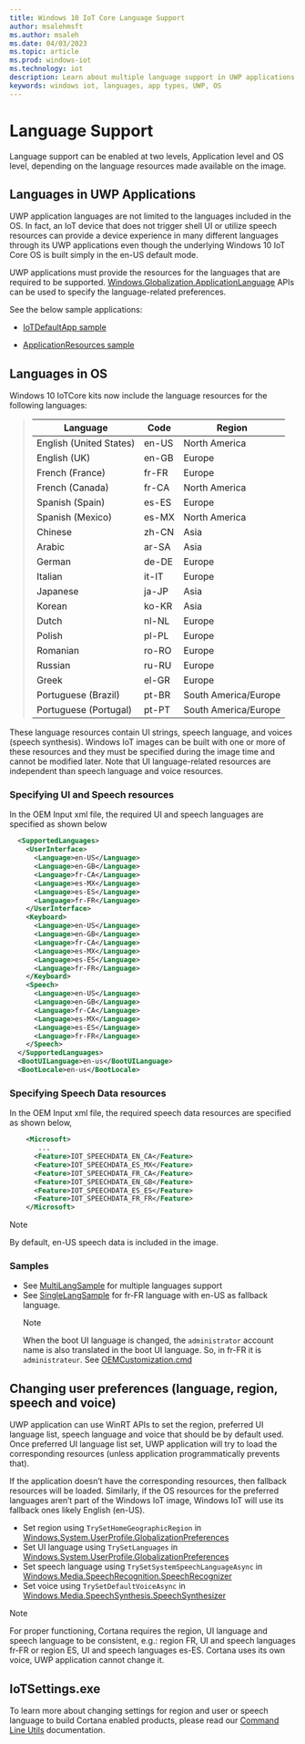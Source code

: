 ```yaml
---
title: Windows 10 IoT Core Language Support
author: msalehmsft
ms.author: msaleh
ms.date: 04/03/2023
ms.topic: article
ms.prod: windows-iot
ms.technology: iot
description: Learn about multiple language support in UWP applications and OS on IoT Core.
keywords: windows iot, languages, app types, UWP, OS
---
```


# Language Support

Language support can be enabled at two levels, Application level and OS level, depending on the language resources made available on the image.

## Languages in UWP Applications

UWP application languages are not limited to the languages included in the OS.  In fact, an IoT device that does not trigger shell UI or utilize speech resources can provide a device experience in many different languages through its UWP applications even though the underlying Windows 10 IoT Core OS is built simply in the en-US default mode.

UWP applications must provide the resources for the languages that are required to be supported. [Windows.Globalization.ApplicationLanguage](/uwp/api/windows.globalization.applicationlanguages) APIs can be used to specify the language-related preferences.

See the below sample applications:

* [IoTDefaultApp sample](/samples/microsoft/windows-iotcore-samples/iotcore-defaultapp)

* [ApplicationResources sample](https://github.com/Microsoft/Windows-universal-samples/tree/master/Samples/ApplicationResources)

## Languages in OS

Windows 10 IoTCore kits now include the language resources for the following languages:

> | Language  | Code | Region |
> |-------------|-----|-----|
> | English (United States) | en-US | North America |
> | English (UK) | en-GB | Europe |
> | French (France) | fr-FR | Europe |
> | French (Canada) | fr-CA | North America |
> | Spanish (Spain) | es-ES | Europe |
> | Spanish (Mexico) | es-MX | North America |
> | Chinese | zh-CN | Asia |
> | Arabic | ar-SA | Asia |
> | German | de-DE | Europe |
> | Italian | it-IT | Europe |
> | Japanese | ja-JP | Asia |
> | Korean | ko-KR | Asia |
> | Dutch | nl-NL | Europe |
> | Polish | pl-PL | Europe |
> | Romanian | ro-RO | Europe |
> | Russian | ru-RU | Europe |
> | Greek | el-GR | Europe |
> | Portuguese (Brazil) | pt-BR | South America/Europe |
> | Portuguese (Portugal) | pt-PT | South America/Europe |

These language resources contain UI strings, speech language, and voices (speech synthesis). Windows IoT images can be built with one or more of these resources and they must be specified during the image time and cannot be modified later. Note that UI language-related resources are independent than speech language and voice resources.

### Specifying UI and Speech resources

In the OEM Input xml file, the required UI and speech languages are specified as shown below

``` xml
  <SupportedLanguages>
    <UserInterface>
      <Language>en-US</Language>
      <Language>en-GB</Language>
      <Language>fr-CA</Language>
      <Language>es-MX</Language>
      <Language>es-ES</Language>
      <Language>fr-FR</Language>
    </UserInterface>
    <Keyboard>
      <Language>en-US</Language>
      <Language>en-GB</Language>
      <Language>fr-CA</Language>
      <Language>es-MX</Language>
      <Language>es-ES</Language>
      <Language>fr-FR</Language>
    </Keyboard>
    <Speech>
      <Language>en-US</Language>
      <Language>en-GB</Language>
      <Language>fr-CA</Language>
      <Language>es-MX</Language>
      <Language>es-ES</Language>
      <Language>fr-FR</Language>
    </Speech>
  </SupportedLanguages>
  <BootUILanguage>en-us</BootUILanguage>
  <BootLocale>en-us</BootLocale>
```

### Specifying Speech Data resources

In the OEM Input xml file, the required speech data resources are specified as shown below,

``` xml
    <Microsoft>
       ...
      <Feature>IOT_SPEECHDATA_EN_CA</Feature>
      <Feature>IOT_SPEECHDATA_ES_MX</Feature>
      <Feature>IOT_SPEECHDATA_FR_CA</Feature>
      <Feature>IOT_SPEECHDATA_EN_GB</Feature>
      <Feature>IOT_SPEECHDATA_ES_ES</Feature>  
      <Feature>IOT_SPEECHDATA_FR_FR</Feature>
    </Microsoft>
```

> [!NOTE]
> By default, en-US speech data is included in the image.

### Samples

* See [MultiLangSample](https://github.com/ms-iot/iot-adk-addonkit/tree/master/Workspace/Source-arm/Products/MultiLangSample) for multiple languages support
* See [SingleLangSample](https://github.com/ms-iot/iot-adk-addonkit/tree/master/Workspace/Source-arm/Products/SingleLangSample) for fr-FR language with en-US as fallback language.
    >[!Note]  
    > When the boot UI language is changed, the `administrator` account name is also translated in the boot UI language. So, in fr-FR it is `administrateur`. See [OEMCustomization.cmd](https://github.com/ms-iot/iot-adk-addonkit/tree/master/Workspace/Source-arm/Products/SingleLangSample/oemcustomization.cmd)

## Changing user preferences (language, region, speech and voice)

UWP application can use WinRT APIs to set the region, preferred UI language list, speech language and voice that should be by default used.
Once preferred UI language list set, UWP application will try to load the corresponding resources (unless application programmatically prevents that).

If the application doesn’t have the corresponding resources, then fallback resources will be loaded. Similarly, if the OS resources for the preferred languages aren’t part of the Windows IoT image, Windows IoT will use its fallback ones likely English (en-US).

* Set region using `TrySetHomeGeographicRegion` in [Windows.System.UserProfile.GlobalizationPreferences](/uwp/api/windows.system.userprofile.globalizationpreferences)
* Set UI language using `TrySetLanguages` in [Windows.System.UserProfile.GlobalizationPreferences](/uwp/api/windows.system.userprofile.globalizationpreferences)
* Set speech language using `TrySetSystemSpeechLanguageAsync` in [Windows.Media.SpeechRecognition.SpeechRecognizer](/uwp/api/windows.media.speechrecognition.speechrecognizer)
* Set voice using `TrySetDefaultVoiceAsync` in [Windows.Media.SpeechSynthesis.SpeechSynthesizer](/uwp/api/windows.media.speechsynthesis.speechsynthesizer)

> [!NOTE]
> For proper functioning, Cortana requires the region, UI language and speech language to be consistent, e.g.: region FR, UI and speech languages fr-FR or region ES, UI and speech languages es-ES. Cortana uses its own voice, UWP application cannot change it.

## IoTSettings.exe

To learn more about changing settings for region and user or speech language to build Cortana enabled products, please read our [Command Line Utils](../manage-your-device/CommandLineUtils.md) documentation.
